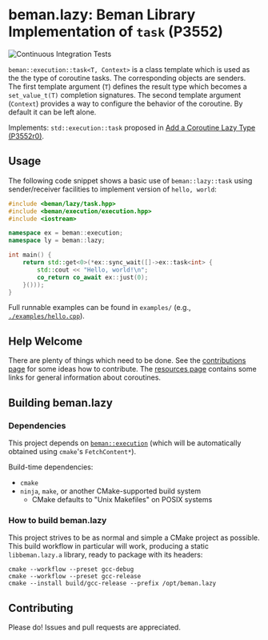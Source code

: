<!--
SPDX-License-Identifier: Apache-2.0 WITH LLVM-exception
-->

# beman.lazy: Beman Library Implementation of `task` (P3552)

![Continuous Integration Tests](https://github.com/bemanproject/lazy/actions/workflows/ci_tests.yml/badge.svg)

`beman::execution::task<T, Context>` is a class template which
is used as the the type of coroutine tasks. The corresponding objects
are senders.  The first template argument (`T`) defines the result
type which becomes a `set_value_t(T)` completion signatures. The
second template argument (`Context`) provides a way to configure
the behavior of the coroutine. By default it can be left alone.

Implements: `std::execution::task` proposed in [Add a Coroutine Lazy Type (P3552r0)](https://wg21.link/P3552r0).

## Usage

The following code snippet shows a basic use of `beman::lazy::task`
using sender/receiver facilities to implement version of `hello,
world`:

```cpp
#include <beman/lazy/task.hpp>
#include <beman/execution/execution.hpp>
#include <iostream>

namespace ex = beman::execution;
namespace ly = beman::lazy;

int main() {
    return std::get<0>(*ex::sync_wait([]->ex::task<int> {
        std::cout << "Hello, world!\n";
        co_return co_await ex::just(0);
    }()));
}
```

Full runnable examples can be found in `examples/` (e.g., [`./examples/hello.cpp`](./examples/hello.cpp)).

## Help Welcome

There are plenty of things which need to be done. See the
[contributions page](https://github.com/bemanproject/lazy/blob/main/docs/contributing.md)
for some ideas how to contribute. The [resources page](https://github.com/bemanproject/lazy/blob/main/docs/resources.md)
contains some links for general information about coroutines.

## Building beman.lazy

### Dependencies

This project depends on
[`beman::execution`](https://bemanproject/execution) (which
will be automatically obtained using `cmake`'s `FetchContent*`).

Build-time dependencies:

- `cmake`
- `ninja`, `make`, or another CMake-supported build system
  - CMake defaults to "Unix Makefiles" on POSIX systems

### How to build beman.lazy

This project strives to be as normal and simple a CMake project as
possible.  This build workflow in particular will work, producing
a static `libbeman.lazy.a` library, ready to package with its
headers:

```shell
cmake --workflow --preset gcc-debug
cmake --workflow --preset gcc-release
cmake --install build/gcc-release --prefix /opt/beman.lazy
```

## Contributing

Please do! Issues and pull requests are appreciated.
